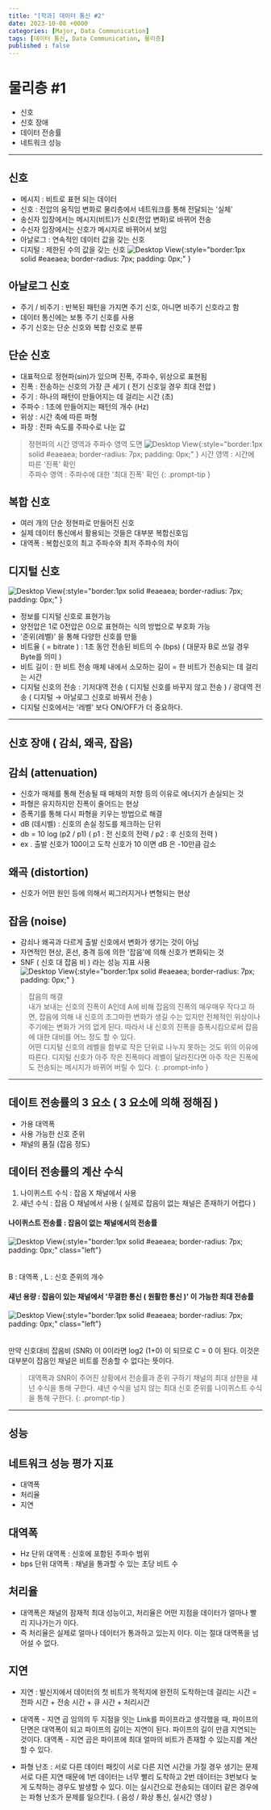 ```yaml
---
title: "[학과] 데이터 통신 #2"
date: 2023-10-08 +0000
categories: [Major, Data Communication]
tags: [데이터 통신, Data Communication, 물리층]
published : false
---
```


# 물리층 #1

- 신호
- 신호 장애
- 데이터 전송률
- 네트워크 성능
 
---

## 신호

- 메시지 : 비트로 표현 되는 데이터
- 신호 : 전압의 움직임 변화로 물리층에서 네트워크를 통해 전달되는 '실체'
- 송신자 입장에서는 메시지(비트)가 신호(전압 변화)로 바뀌어 전송
- 수신자 입장에서는 신호가 메시지로 바뀌어서 보임
- 아날로그 : 연속적인 데이터 값을 갖는 신호
- 디지털 : 제한된 수의 값을 갖는 신호
![Desktop View](/assets/img/major-dc/dc2.png){:style="border:1px solid #eaeaea; border-radius: 7px; padding: 0px;" }

## 아날로그 신호
- 주기 / 비주기 : 반복된 패턴을 가지면 주기 신호, 아니면 비주기 신호라고 함
- 데이터 통신에는 보통 주기 신호를 사용
- 주기 신호는 단순 신호와 복합 신호로 분류

 
## 단순 신호
- 대표적으로 정현파(sin)가 있으며 진폭, 주파수, 위상으로 표현됨
- 진폭 : 전송하는 신호의 가장 큰 세기 ( 전기 신호일 경우 최대 전압 )
- 주기 : 하나의 패턴이 만들어지는 데 걸리는 시간 (초)
- 주파수 : 1초에 만들어지는 패턴의 개수 (Hz)
- 위상 : 시간 축에 따른 파형
- 파장 : 전파 속도를 주파수로 나눈 값

> 정현파의 시간 영역과 주파수 영역 도면
![Desktop View](/assets/img/major-dc/dc2-2.png){:style="border:1px solid #eaeaea; border-radius: 7px; padding: 0px;" }
>시간 영역 : 시간에 따른 '진폭' 확인<br>
>주파수 영역 : 주파수에 대한 '최대 진폭' 확인
{: .prompt-tip }
 
## 복합 신호
- 여러 개의 단순 정현파로 만들어진 신호
- 실제 데이터 통신에서 활용되는 것들은 대부분 복합신호임
- 대역폭 : 복합신호의 최고 주파수와 최저 주파수의 차이

## 디지털 신호
![Desktop View](/assets/img/major-dc/dc2-3.png){:style="border:1px solid #eaeaea; border-radius: 7px; padding: 0px;" }
- 정보를 디지털 신호로 표현가능
- 양전압은 1로 0전압은 0으로 표현하는 식의 방법으로 부호화 가능
- '준위(레벨)' 을 통해 다양한 신호를 만듦
- 비트율 ( = bitrate ) : 1초 동안 전송된 비트의 수 (bps) ( 대문자 B로 쓰일 경우 Byte를 의미 )
- 비트 길이 : 한 비트 전송 매체 내에서 소모하는 길이 = 한 비트가 전송되는 데 걸리는 시간
- 디지털 신호의 전송 : 기저대역 전송 ( 디지털 신호를 바꾸지 않고 전송 ) / 광대역 전송 ( 디지털 → 아날로그 신호로 바꿔서 전송 )
- 디지털 신호에서는 '레벨' 보다 ON/OFF가 더 중요하다.

---

## 신호 장애 ( 감쇠, 왜곡, 잡음)

## 감쇠 (attenuation)
- 신호가 매체를 통해 전송될 때 매채의 저항 등의 이유로 에너지가 손실되는 것
- 파형은 유지하지만 진폭이 줄어드는 현상
- 증폭기를 통해 다시 파형을 키우는 방법으로 해결
- dB (데시벨) : 신호의 손실 정도를 체크하는 단위
- db = 10 log (p2 / p1)   ( p1 : 전 신호의 전력 / p2 : 후 신호의 전력 )
- ex . 출발 신호가 100이고 도착 신호가 10 이면 dB 은 -10만큼 감소

## 왜곡 (distortion)
- 신호가 어떤 원인 등에 의해서 찌그러지거나 변형되는 현상

## 잡음 (noise)
- 감쇠나 왜곡과 다르게 출발 신호에서 변화가 생기는 것이 아님
- 자연적인 현상, 혼선, 충격 등에 의한 '잡음'에 의해 신호가 변화되는 것
- SNF ( 신호 대 잡음 비 ) 라는 성능 지표 사용<br>
![Desktop View](/assets/img/major-dc/dc2-4.png){:style="border:1px solid #eaeaea; border-radius: 7px; padding: 0px;" }

> 잡음의 해결<br>
 내가 보내는 신호의 진폭이 A인데 A에 비해 잡음의 진폭의 매우매우 작다고 하면, 잡음에 의해 내 신호의 조그마한 변화가 생길 수는 있지만 전체적인 위상이나 주기에는 변화가 거의 없게 된다. 따라서 내 신호의 진폭을 증폭시킴으로써 잡음에 대한 대비를 어느 정도 할 수 있다.<br>
 어떤 디지털 신호의 레벨을 함부로 작은 단위로 나누지 못하는 것도 위의 이유에 따른다. 디지털 신호가 아주 작은 진폭마다 레벨이 달라진다면 아주 작은 진폭에도 전송되는 메시지가 바뀌어 버릴 수 있다.
{: .prompt-info }

---

## 데이트 전송률의 3 요소 ( 3 요소에 의해 정해짐 )
- 가용 대역폭
- 사용 가능한 신호 준위
- 채널의 품질 (잡음 정도)

## 데이터 전송률의 계산 수식
1. 나이퀴스트 수식 : 잡음 X 채널에서 사용
2. 섀넌 수식 : 잡음 O 채널에서 사용 ( 실제로 잡음이 없는 채널은 존재하기 어렵다 )

#### 나이퀴스트 전송률 : 잡음이 없는 채널에서의 전송률
![Desktop View](/assets/img/major-dc/dc2-5.png){:style="border:1px solid #eaeaea; border-radius: 7px; padding: 0px;" class="left"}<br><br><br>
B : 대역폭 , L : 신호 준위의 개수

#### 섀넌 용량 : 잡음이 있는 채널에서  '무결한 통신 ( 원활한 통신 )' 이 가능한 최대 전송률
![Desktop View](/assets/img/major-dc/dc2-6.png){:style="border:1px solid #eaeaea; border-radius: 7px; padding: 0px;" class="left"}<br><br><br>
만약 신호대비 잡음비 (SNR) 이 0이라면 log2 (1+0) 이 되므로 C = 0 이 된다. 이것은 대부분이 잡음인 채널은 비트를 전송할 수 없다는 뜻이다.

> 대역폭과 SNR이 주어진 상황에서 전송률과 준위 구하기
 채널의 최대 상한을 섀넌 수식을 통해 구한다.
 섀년 수식을 넘지 않는 최대 신호 준위를 나이퀴스트 수식을 통해 구한다.
{: .prompt-tip }
 
---

## 성능

## 네트워크 성능 평가 지표 
- 대역폭
- 처리율
- 지연

## 대역폭
- Hz 단위 대역폭 : 신호에 포함된 주파수 범위
- bps 단위 대역폭 : 채널을 통과할 수 있는 초당 비트 수

## 처리율
- 대역폭은 채널의 잠재적 최대 성능이고, 처리율은 어떤 지점을 데이터가 얼마나 빨리 지나가는가 이다.
- 즉 처리율은 실제로 얼마나 데이터가 통과하고 있는지 이다. 이는 절대 대역폭을 넘어설 수 없다.

## 지연
- 지연 : 발신지에서 데이터의 첫 비트가 목적지에 완전히 도착하는데 걸리는 시간
= 전파 시간 + 전송 시간 + 큐 시간 + 처리시간
- 대역폭 - 지연 곱
임의의 두 지점을 잇는 Link를 파이프라고 생각했을 때, 파이프의 단면은 대역폭이 되고 파이프의 길이는 지연이 된다.
파이프의 길이 만큼 지연되는 것이다. 대역폭 - 지연 곱은  파이프에 최대 얼마의 비트가 존재할 수 있는지를 계산할 수 있다.

- 파형 난조 : 서로 다른 데이터 패킷이 서로 다른 지연 시간을 가질 경우 생기는 문제
서로 다른 지연 때문에 1번 데이터는 너무 빨리 도착하고 2번 데이터는 3번보다 늦게 도착하는 경우도 발생할 수 있다.
이는 실시간으로 전송되는 데이터 같은 경우에는 파형 난조가 문제를 일으킨다. ( 음성 / 화상 통신, 실시간 영상 )

